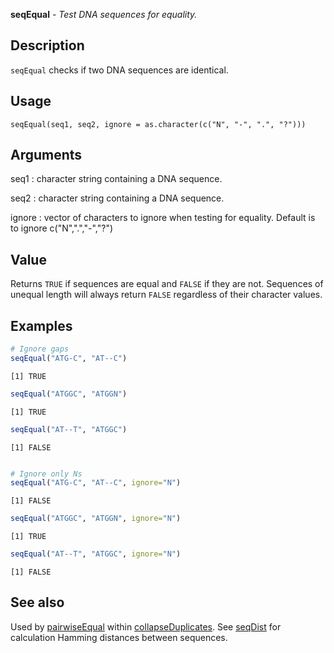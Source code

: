 





**seqEqual** - *Test DNA sequences for equality.*

Description
--------------------

`seqEqual` checks if two DNA sequences are identical.


Usage
--------------------
```
seqEqual(seq1, seq2, ignore = as.character(c("N", "-", ".", "?")))
```

Arguments
-------------------

seq1
:   character string containing a DNA sequence.

seq2
:   character string containing a DNA sequence.

ignore
:   vector of characters to ignore when testing for equality.
Default is to ignore c("N",".","-","?")



Value
-------------------

Returns `TRUE` if sequences are equal and `FALSE` if they are not.
Sequences of unequal length will always return `FALSE` regardless of
their character values.



Examples
-------------------

```R
# Ignore gaps
seqEqual("ATG-C", "AT--C")

```


```
[1] TRUE

```


```R
seqEqual("ATGGC", "ATGGN")

```


```
[1] TRUE

```


```R
seqEqual("AT--T", "ATGGC")

```


```
[1] FALSE

```


```R

# Ignore only Ns
seqEqual("ATG-C", "AT--C", ignore="N")

```


```
[1] FALSE

```


```R
seqEqual("ATGGC", "ATGGN", ignore="N")

```


```
[1] TRUE

```


```R
seqEqual("AT--T", "ATGGC", ignore="N")
```


```
[1] FALSE

```



See also
-------------------

Used by [pairwiseEqual](pairwiseEqual.md) within [collapseDuplicates](collapseDuplicates.md).
See [seqDist](seqDist.md) for calculation Hamming distances between sequences.




